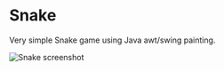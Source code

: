 # Snake
Very simple Snake game using Java awt/swing painting.

![Snake screenshot](https://i.imgur.com/bscrFaJ.png)
